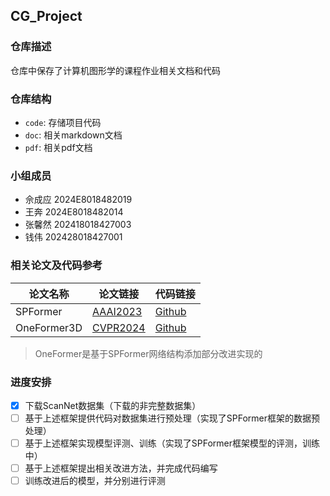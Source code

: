 ## CG_Project

### 仓库描述

仓库中保存了计算机图形学的课程作业相关文档和代码

### 仓库结构

- `code`: 存储项目代码
- `doc`: 相关markdown文档
- `pdf`: 相关pdf文档

### 小组成员

- 佘成应 2024E8018482019
- 王奔 2024E8018482014
- 张馨然 202418018427003
- 钱伟 202428018427001

### 相关论文及代码参考

|论文名称|论文链接|代码链接|
|-------|-------|-------|
|SPFormer|[AAAI2023](https://arxiv.org/abs/2211.15766)|[Github](https://github.com/sunjiahao1999/SPFormer)|
|OneFormer3D|[CVPR2024](https://arxiv.org/abs/2311.14405)|[Github](https://github.com/filaPro/oneformer3d)|

> OneFormer是基于SPFormer网络结构添加部分改进实现的

### 进度安排

- [x] 下载ScanNet数据集（下载的非完整数据集）
- [ ] 基于上述框架提供代码对数据集进行预处理（实现了SPFormer框架的数据预处理）
- [ ] 基于上述框架实现模型评测、训练（实现了SPFormer框架模型的评测，训练中）
- [ ] 基于上述框架提出相关改进方法，并完成代码编写
- [ ] 训练改进后的模型，并分别进行评测
